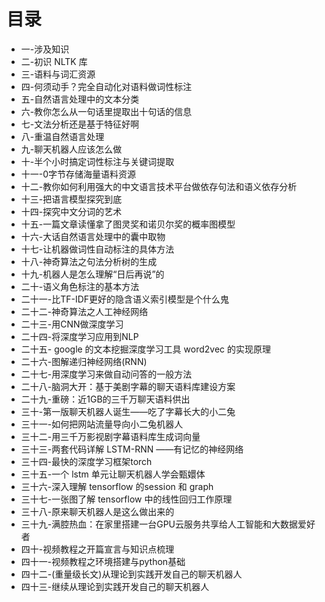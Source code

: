 # 目录

* 一-涉及知识
* 二-初识 NLTK 库
* 三-语料与词汇资源
* 四-何须动手？完全自动化对语料做词性标注
* 五-自然语言处理中的文本分类
* 六-教你怎么从一句话里提取出十句话的信息
* 七-文法分析还是基于特征好啊
* 八-重温自然语言处理
* 九-聊天机器人应该怎么做
* 十-半个小时搞定词性标注与关键词提取
* 十一-0字节存储海量语料资源
* 十二-教你如何利用强大的中文语言技术平台做依存句法和语义依存分析
* 十三-把语言模型探究到底
* 十四-探究中文分词的艺术
* 十五-一篇文章读懂拿了图灵奖和诺贝尔奖的概率图模型
* 十六-大话自然语言处理中的囊中取物
* 十七-让机器做词性自动标注的具体方法
* 十八-神奇算法之句法分析树的生成
* 十九-机器人是怎么理解“日后再说”的
* 二十-语义角色标注的基本方法
* 二十一-比TF-IDF更好的隐含语义索引模型是个什么鬼
* 二十二-神奇算法之人工神经网络
* 二十三-用CNN做深度学习
* 二十四-将深度学习应用到NLP
* 二十五- google 的文本挖掘深度学习工具 word2vec 的实现原理
* 二十六-图解递归神经网络(RNN)
* 二十七-用深度学习来做自动问答的一般方法
* 二十八-脑洞大开：基于美剧字幕的聊天语料库建设方案
* 二十九-重磅：近1GB的三千万聊天语料供出
* 三十-第一版聊天机器人诞生——吃了字幕长大的小二兔
* 三十一-如何把网站流量导向小二兔机器人
* 三十二-用三千万影视剧字幕语料库生成词向量
* 三十三-两套代码详解 LSTM-RNN ——有记忆的神经网络
* 三十四-最快的深度学习框架torch
* 三十五-一个 lstm 单元让聊天机器人学会甄嬛体
* 三十六-深入理解 tensorflow 的session 和 graph
* 三十七-一张图了解 tensorflow 中的线性回归工作原理
* 三十八-原来聊天机器人是这么做出来的
* 三十九-满腔热血：在家里搭建一台GPU云服务共享给人工智能和大数据爱好者
* 四十-视频教程之开篇宣言与知识点梳理
* 四十一-视频教程之环境搭建与python基础
* 四十二-(重量级长文)从理论到实践开发自己的聊天机器人
* 四十三-继续从理论到实践开发自己的聊天机器人